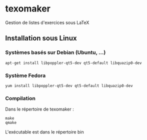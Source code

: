 texomaker
=========

Gestion de listes d'exercices sous LaTeX

Installation sous Linux
-----------------------

### Systèmes basés sur Debian (Ubuntu, ...)
```
apt-get install libpoppler-qt5-dev qt5-default libquazip0-dev
```

### Système Fedora
```
yum install libpoppler-qt5-dev qt5-default libquazip0-dev
```

### Compilation

Dans le répertoire de texomaker :

```
make
qmake
```

L'exécutable est dans le répertoire bin


